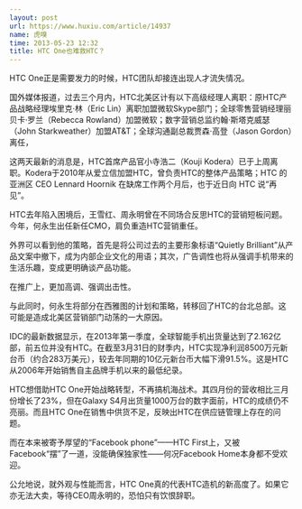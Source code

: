 ```yaml
---
layout: post
url: https://www.huxiu.com/article/14937
name: 虎嗅
time: 2013-05-23 12:32
title: HTC One也难救HTC？
---
```

HTC One正是需要发力的时候，HTC团队却接连出现人才流失情况。

国外媒体报道，过去三个月内，HTC北美区计有以下高级经理人离职：原HTC产品战略经理埃里克·林（Eric Lin）离职加盟微软Skype部门；全球零售营销经理丽贝卡·罗兰（Rebecca Rowland）加盟微软；数字营销总监约翰·斯塔克威瑟（John Starkweather）加盟AT&T；全球沟通副总裁贾森·高登（Jason Gordon）离任，

这两天最新的消息是，HTC首席产品官小寺浩二（Kouji Kodera）已于上周离职。Kodera于2010年从爱立信加盟HTC，曾负责HTC的整体产品策略；HTC 的亚洲区 CEO Lennard Hoornik 在缺席工作两个月后，也于近日向 HTC 说“再见”。

HTC去年陷入困境后，王雪红、周永明曾在不同场合反思HTC的营销短板问题。今年，何永生出任新任CMO，肩负重造HTC营销重任。

外界可以看到他的策略，首先是将公司过去的主要形象标语“Quietly Brilliant”从产品文案中撤下，成为内部企业文化的用语；其次，广告调性也将从强调手机带来的生活乐趣，变成更明确谈产品功能。

在推广上，更加高调、强调出击性。

与此同时，何永生将部分在西雅图的计划和策略，转移回了HTC的台北总部。这可能是造成北美区营销部门动荡的一大原因。

IDC的最新数据显示，在2013年第一季度，全球智能手机出货量达到了2.162亿部，前五位并没有HTC。在截至3月31日的财季内，HTC实现净利润8500万元新台币（约合283万美元），较去年同期的10亿元新台币大幅下滑91.5%。这是HTC从2006年开始销售自主品牌手机以来的最低纪录。

HTC想借助HTC One开始战略转型，不再搞机海战术。其四月份的营收相比三月份增长了23%，但在Galaxy S4月出货量1000万台的数字面前，HTC的成绩仍不亮丽。而且HTC One在销售中供货不足，反映出HTC在供应链管理上存在的问题。

而在本来被寄予厚望的“Facebook phone”——HTC First上，又被Facebook“摆”了一道，没能确保独家性——何况Facebook Home本身都不受欢迎。

公允地说，就外观与性能而言，HTC One真的代表HTC造机的新高度了。如果它亦无法大卖，等待CEO周永明的，恐怕只有饮恨辞职。

